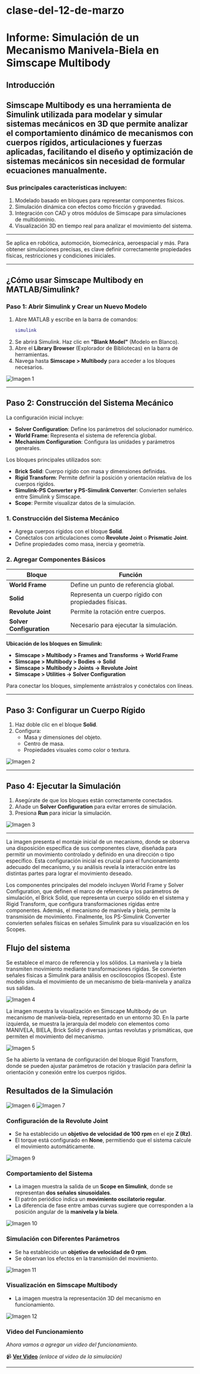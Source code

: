 # clase-del-12-de-marzo
# Informe: Simulación de un Mecanismo Manivela-Biela en Simscape Multibody

## Introducción
Simscape Multibody es una herramienta de Simulink utilizada para modelar y simular sistemas mecánicos en 3D que permite analizar el comportamiento dinámico de mecanismos con cuerpos rígidos, articulaciones y fuerzas aplicadas, facilitando el diseño y optimización de sistemas mecánicos sin necesidad de formular ecuaciones manualmente.
---
### Sus principales características incluyen:
1. Modelado basado en bloques para representar componentes físicos.
2. Simulación dinámica con efectos como fricción y gravedad.
3. Integración con CAD y otros módulos de Simscape para simulaciones de multidominio.
4. Visualización 3D en tiempo real para analizar el movimiento del sistema.
---
Se aplica en robótica, automoción, biomecánica, aeroespacial y más. Para obtener simulaciones precisas, es clave definir correctamente propiedades físicas, restricciones y condiciones iniciales.

---

## ¿Cómo usar Simscape Multibody en MATLAB/Simulink?

### Paso 1: Abrir Simulink y Crear un Nuevo Modelo
1. Abre MATLAB y escribe en la barra de comandos:
    ```matlab
    simulink
    ```
2. Se abrirá Simulink. Haz clic en **"Blank Model"** (Modelo en Blanco).
3. Abre el **Library Browser** (Explorador de Bibliotecas) en la barra de herramientas.
4. Navega hasta **Simscape > Multibody** para acceder a los bloques necesarios.

![Imagen 1](imagenes/imagen1.png)

---

## Paso 2: Construcción del Sistema Mecánico

La configuración inicial incluye:

- **Solver Configuration**: Define los parámetros del solucionador numérico.
- **World Frame**: Representa el sistema de referencia global.
- **Mechanism Configuration**: Configura las unidades y parámetros generales.

Los bloques principales utilizados son:

- **Brick Solid**: Cuerpo rígido con masa y dimensiones definidas.
- **Rigid Transform**: Permite definir la posición y orientación relativa de los cuerpos rígidos.
- **Simulink-PS Converter y PS-Simulink Converter**: Convierten señales entre Simulink y Simscape.
- **Scope**: Permite visualizar datos de la simulación.

### 1. Construcción del Sistema Mecánico
- Agrega cuerpos rígidos con el bloque **Solid**.
- Conéctalos con articulaciones como **Revolute Joint** o **Prismatic Joint**.
- Define propiedades como masa, inercia y geometría.

### 2. Agregar Componentes Básicos

| Bloque                | Función                                        |
|----------------------|----------------------------------------------|
| **World Frame**       | Define un punto de referencia global.         |
| **Solid**            | Representa un cuerpo rígido con propiedades físicas. |
| **Revolute Joint**   | Permite la rotación entre cuerpos.            |
| **Solver Configuration** | Necesario para ejecutar la simulación.     |

**Ubicación de los bloques en Simulink:**
- **Simscape > Multibody > Frames and Transforms → World Frame**
- **Simscape > Multibody > Bodies → Solid**
- **Simscape > Multibody > Joints → Revolute Joint**
- **Simscape > Utilities → Solver Configuration**

Para conectar los bloques, simplemente arrástralos y conéctalos con líneas.

---

## Paso 3: Configurar un Cuerpo Rígido
1. Haz doble clic en el bloque **Solid**.
2. Configura:
   - Masa y dimensiones del objeto.
   - Centro de masa.
   - Propiedades visuales como color o textura.

![Imagen 2](imagenes/imagen2.png)

---

## Paso 4: Ejecutar la Simulación
1. Asegúrate de que los bloques están correctamente conectados.
2. Añade un **Solver Configuration** para evitar errores de simulación.
3. Presiona **Run** para iniciar la simulación.

![Imagen 3](imagenes/imagen3.png)

---
La imagen presenta el montaje inicial de un mecanismo, donde se observa una disposición específica de sus componentes clave, diseñada para permitir un movimiento controlado y definido en una dirección o tipo específico. Esta configuración inicial es crucial para el funcionamiento adecuado del mecanismo, y su análisis revela la interacción entre las distintas partes para lograr el movimiento deseado.

Los componentes principales del modelo incluyen World Frame y Solver Configuration, que definen el marco de referencia y los parámetros de simulación, el Brick Solid, que representa un cuerpo sólido en el sistema y Rigid Transform, que configura transformaciones rígidas entre componentes. Además, el mecanismo de manivela y biela, permite la transmisión de movimiento. Finalmente, los PS-Simulink Converter convierten señales físicas en señales Simulink para su visualización en los Scopes.

## Flujo del sistema

Se establece el marco de referencia y los sólidos.
La manivela y la biela transmiten movimiento mediante transformaciones rígidas.
Se convierten señales físicas a Simulink para análisis en osciloscopios (Scopes).
Este modelo simula el movimiento de un mecanismo de biela-manivela y analiza sus salidas.

![Imagen 4](imagenes/imagen4.png)

La imagen muestra la visualización en Simscape Multibody de un mecanismo de manivela-biela, representado en un entorno 3D. En la parte izquierda, se muestra la jerarquía del modelo con elementos como MANIVELA, BIELA, Brick Solid y diversas juntas revolutas y prismáticas, que permiten el movimiento del mecanismo. 

![Imagen 5](imagenes/imagen5.png)

Se ha abierto la ventana de configuración del bloque Rigid Transform, donde se pueden ajustar parámetros de rotación y traslación para definir la orientación y conexión entre los cuerpos rígidos.

## Resultados de la Simulación

![Imagen 6](imagenes/imagen6.png)
![Imagen 7](imagenes/imagen7.png)

### Configuración de la Revolute Joint
- Se ha establecido un **objetivo de velocidad de 100 rpm** en el eje **Z (Rz)**.
- El torque está configurado en **None**, permitiendo que el sistema calcule el movimiento automáticamente.

![Imagen 9](imagenes/imagen9.png)

### Comportamiento del Sistema
- La imagen muestra la salida de un **Scope en Simulink**, donde se representan **dos señales sinusoidales**.
- El patrón periódico indica un **movimiento oscilatorio regular**.
- La diferencia de fase entre ambas curvas sugiere que corresponden a la posición angular de la **manivela y la biela**.

![Imagen 10](imagenes/imagen10.png)

### Simulación con Diferentes Parámetros
- Se ha establecido un **objetivo de velocidad de 0 rpm**.
- Se observan los efectos en la transmisión del movimiento.

![Imagen 11](imagenes/imagen11.png)

### Visualización en Simscape Multibody
- La imagen muestra la representación 3D del mecanismo en funcionamiento.

![Imagen 12](imagenes/imagen12.png)

### Video del Funcionamiento
_Ahora vamos a agregar un video del funcionamiento._

📹 **[Ver Video](https://youtu.be/DjXFY_ks1yc)** _(enlace al video de la simulación)_

---
